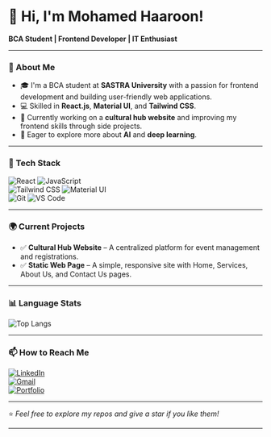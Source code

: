 # 👋 Hi, I'm Mohamed Haaroon!  
**BCA Student | Frontend Developer | IT Enthusiast**

---

### 🌟 About Me  
- 🎓 I'm a BCA student at **SASTRA University** with a passion for frontend development and building user-friendly web applications.  
- 💻 Skilled in **React.js**, **Material UI**, and **Tailwind CSS**.  
- 🚀 Currently working on a **cultural hub website** and improving my frontend skills through side projects.  
- 🧠 Eager to explore more about **AI** and **deep learning**.  

---

### 🔨 Tech Stack  
![React](https://img.shields.io/badge/React-20232A?style=for-the-badge&logo=react) 
![JavaScript](https://img.shields.io/badge/JavaScript-F7DF1E?style=for-the-badge&logo=javascript)  
![Tailwind CSS](https://img.shields.io/badge/Tailwind%20CSS-06B6D4?style=for-the-badge&logo=tailwind-css) 
![Material UI](https://img.shields.io/badge/Material%20UI-007FFF?style=for-the-badge&logo=mui)  
![Git](https://img.shields.io/badge/Git-F05032?style=for-the-badge&logo=git) 
![VS Code](https://img.shields.io/badge/VS%20Code-007ACC?style=for-the-badge&logo=visual-studio-code)  

---

### 🌍 Current Projects  
- ✅ **Cultural Hub Website** – A centralized platform for event management and registrations.  
- ✅ **Static Web Page** – A simple, responsive site with Home, Services, About Us, and Contact Us pages.  

---

### 📊 Language Stats  

![Top Langs](https://github-readme-stats.vercel.app/api/top-langs/?username=AMDHAAROON&layout=compact&theme=radical)  

---

### 📫 How to Reach Me  
[![LinkedIn](https://img.shields.io/badge/LinkedIn-0077B5?style=for-the-badge&logo=linkedin)](https://www.linkedin.com/in/mohamed-haaroon)  
[![Gmail](https://img.shields.io/badge/Gmail-D14836?style=for-the-badge&logo=gmail)](mailto:mdhaaroon2020@gmail.com)  
[![Portfolio](https://img.shields.io/badge/Portfolio-000000?style=for-the-badge&logo=react)](https://mohamed-haaroon.web.app/)  

---

⭐️ *Feel free to explore my repos and give a star if you like them!*  

---

